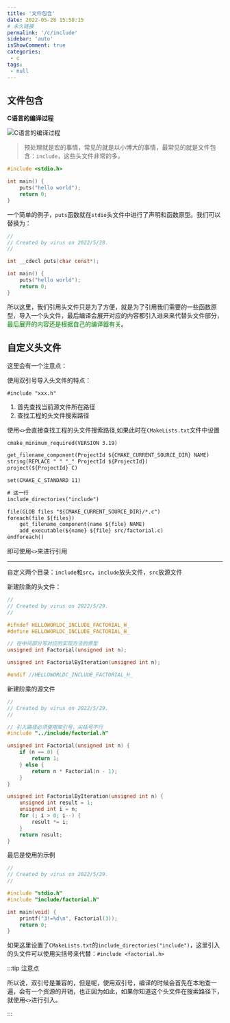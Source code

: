 ```yaml
---
title: '文件包含'
date: 2022-05-28 15:50:15
# 永久链接
permalink: '/c/include'
sidebar: 'auto'
isShowComment: true
categories:
 - c
tags:
 - null
---
```




## 文件包含



**C语言的编译过程**

![C语言的编译过程](https://xingqiu-tuchuang-1256524210.cos.ap-shanghai.myqcloud.com/4021/20220528155152.png)



<!-- more -->

>   预处理就是宏的事情，常见的就是以小博大的事情，最常见的就是文件包含：`include`，这些头文件非常的多。

```c
#include <stdio.h>

int main() {
    puts("hello world");
    return 0;
}
```

一个简单的例子，`puts`函数就在`stdio`头文件中进行了声明和函数原型。我们可以替换为：

```c
//
// Created by virus on 2022/5/28.
//

int __cdecl puts(char const*);

int main() {
    puts("hello world");
    return 0;
}

```

所以这里，我们引用头文件只是为了方便，就是为了引用我们需要的一些函数原型，导入一个头文件，最后编译会展开对应的内容都引入进来来代替头文件部分，<span style="color: green;">最后展开的内容还是根据自己的编译器有关</span>。



## 自定义头文件

这里会有一个注意点：

使用双引号导入头文件的特点：

`#include "xxx.h"`

1.   首先查找当前源文件所在路径
2.   查找工程的头文件搜索路径

使用`<>`会直接查找工程的头文件搜索路径,如果此时在`CMakeLists.txt`文件中设置

```txt
cmake_minimum_required(VERSION 3.19)

get_filename_component(ProjectId ${CMAKE_CURRENT_SOURCE_DIR} NAME)
string(REPLACE " " "_" ProjectId ${ProjectId})
project(${ProjectId} C)

set(CMAKE_C_STANDARD 11)

# 这一行
include_directories("include")

file(GLOB files "${CMAKE_CURRENT_SOURCE_DIR}/*.c")
foreach(file ${files})
    get_filename_component(name ${file} NAME)
    add_executable(${name} ${file} src/factorial.c)
endforeach()
```

即可使用`<>`来进行引用

---

自定义两个目录：`include`和`src`，`include`放头文件，`src`放源文件



新建阶乘的头文件：

```c
//
// Created by virus on 2022/5/29.
//

#ifndef HELLOWORLDC_INCLUDE_FACTORIAL_H_
#define HELLOWORLDC_INCLUDE_FACTORIAL_H_

// 在中间部分写对应的实现方法的原型
unsigned int Factorial(unsigned int n);

unsigned int FactorialByIteration(unsigned int n);

#endif //HELLOWORLDC_INCLUDE_FACTORIAL_H_

```



新建阶乘的源文件

```c
//
// Created by virus on 2022/5/29.
//

// 引入路径必须使用双引号，尖括号不行
#include "../include/factorial.h"

unsigned int Factorial(unsigned int n) {
    if (n == 0) {
        return 1;
    } else {
        return n * Factorial(n - 1);
    }
}

unsigned int FactorialByIteration(unsigned int n) {
    unsigned int result = 1;
    unsigned int i = n;
    for (; i > 0; i--) {
        result *= i;
    }
    return result;
}
```



最后是使用的示例

```c
//
// Created by virus on 2022/5/29.
//

#include "stdio.h"
#include "include/factorial.h"

int main(void) {
    printf("3!=%d\n", Factorial(3));
    return 0;
}
```

如果这里设置了`CMakeLists.txt`的`include_directories("include")`，这里引入的头文件可以使用尖括号来代替：`#include <factorial.h>`



:::tip 注意点

所以说，双引号是兼容的，但是呢，使用双引号，编译的时候会首先在本地查一遍，会有一个资源的开销，也正因为如此，如果你知道这个头文件在搜索路径下，就使用`<>`进行引入。

:::

